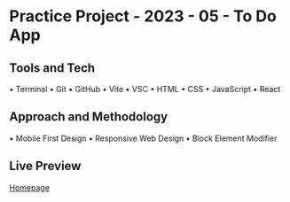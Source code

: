 # Practice Project - 2023 - 05 - To Do App

## Tools and Tech

• Terminal • Git • GitHub • Vite • VSC • HTML • CSS • JavaScript • React

## Approach and Methodology

• Mobile First Design • Responsive Web Design • Block Element Modifier

## Live Preview

[Homepage](https://nedoratic.github.io/pp-23-05-to-do-app/)
